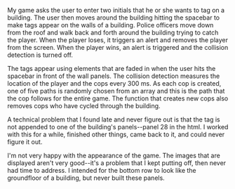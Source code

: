 My game asks the user to enter two initials that he or she wants to tag on a building. The user then moves around the building hitting the spacebar to make tags appear on the walls of a building. Police officers move down from the roof and walk back and forth around the building trying to catch the player. When the player loses, it triggers an alert and removes the player from the screen. When the player wins, an alert is triggered and the collision detection is turned off.

The tags appear using elements that are faded in when the user hits the spacebar in front of the wall panels. The collision detection measures the location of the player and the cops every 300 ms. As each cop is created, one of five paths is randomly chosen from an array and this is the path that the cop follows for the entire game. The function that creates new cops also removes cops who have cycled through the building.

A technical problem that I found late and never figure out is that the tag is not appended to one of the building's panels--panel 28 in the html. I worked with this for a while, finished other things, came back to it, and could never figure it out.

I'm not very happy with the appearance of the game. The images that are displayed aren't very good--it's a problem that I kept putting off, then never had time to address. I intended for the bottom row to look like the groundfloor of a building, but never built these panels.
